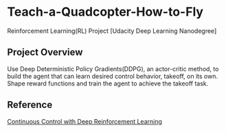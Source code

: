 # Teach-a-Quadcopter-How-to-Fly
Reinforcement Learning(RL) Project [Udacity Deep Learning Nanodegree]

## Project Overview
Use Deep Deterministic Policy Gradients(DDPG), an actor-critic method, to build the agent that can learn desired control behavior, takeoff, on its own. Shape reward functions and train the agent to achieve the takeoff task.

## Reference
[Continuous Control with Deep Reinforcement Learning](https://arxiv.org/pdf/1509.02971.pdf)
